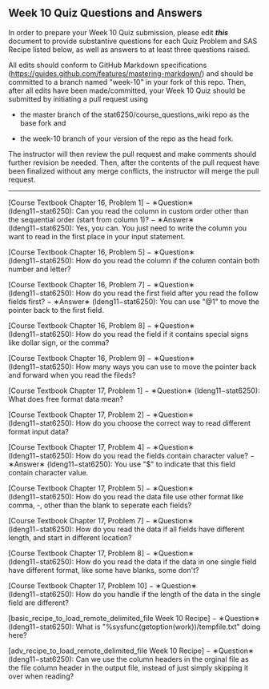 ## Week 10 Quiz Questions and Answers

In order to prepare your Week 10 Quiz submission, please edit ***this*** document to provide substantive questions for each Quiz Problem and SAS Recipe listed below, as well as answers to at least three questions raised.

All edits should conform to GitHub Markdown specifications (https://guides.github.com/features/mastering-markdown/) and should be committed to a branch named "week-10" in your fork of this repo. Then, after all edits have been made/committed, your Week 10 Quiz should be submitted by initiating a pull request using

- the master branch of the stat6250/course_questions_wiki repo as the base fork and

- the week-10 branch of your version of the repo as the head fork.

The instructor will then review the pull request and make comments should further revision be needed. Then, after the contents of the pull request have been finalized without any merge conflicts, the instructor will merge the pull request.

********************************************************************************



[Course Textbook Chapter 16, Problem 1]
− ∗Question∗ (ldeng11−stat6250): Can you read the column in custom order other than the sequential order (start from column 1)?
− ∗Answer∗ (ldeng11−stat6250): Yes, you can. You just need to write the column you want to read in the first place in your input statement.



[Course Textbook Chapter 16, Problem 5]
− ∗Question∗ (ldeng11−stat6250): How do you read the column if the column contain both number and letter?



[Course Textbook Chapter 16, Problem 7]
− ∗Question∗ (ldeng11−stat6250): How do you read the first field after you read the follow fields first?
− ∗Answer∗ (ldeng11−stat6250): You can use "@1" to move the pointer back to the first field.



[Course Textbook Chapter 16, Problem 8]
− ∗Question∗ (ldeng11−stat6250): How do you read the field if it contains special signs like dollar sign, or the comma?



[Course Textbook Chapter 16, Problem 9]
− ∗Question∗ (ldeng11−stat6250): How many ways you can use to move the pointer back and forward when you read the fileds?



[Course Textbook Chapter 17, Problem 1]
− ∗Question∗ (ldeng11−stat6250): What does free format data mean?



[Course Textbook Chapter 17, Problem 2]
− ∗Question∗ (ldeng11−stat6250): How do you choose the correct way to read different format input data?



[Course Textbook Chapter 17, Problem 4]
− ∗Question∗ (ldeng11−stat6250): How do you read the fields contain character value?
− ∗Answer∗ (ldeng11−stat6250): You use "$" to indicate that this field contain character value.



[Course Textbook Chapter 17, Problem 5]
− ∗Question∗ (ldeng11−stat6250): How do you read the data file use other format like comma, -, other than the blank to seperate each fields?



[Course Textbook Chapter 17, Problem 7]
− ∗Question∗ (ldeng11−stat6250): How do you read the data if all fields have different length, and start in different location?



[Course Textbook Chapter 17, Problem 8]
− ∗Question∗ (ldeng11−stat6250): How do you read the data if the data in one single field have different format, like some have blanks, some don't?



[Course Textbook Chapter 17, Problem 10]
− ∗Question∗ (ldeng11−stat6250): How do you handle if the length of the data in the single field are different?



[basic_recipe_to_load_remote_delimited_file Week 10 Recipe]
− ∗Question∗ (ldeng11−stat6250): What is "%sysfunc(getoption(work))/tempfile.txt" doing here?



[adv_recipe_to_load_remote_delimited_file Week 10 Recipe]
− ∗Question∗ (ldeng11−stat6250): Can we use the column headers in the orginal file as the file column header in the output file, instead of just simply skipping it over when reading?


